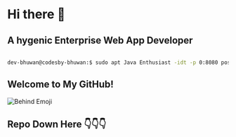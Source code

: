 # Hi there 👋 

## A hygenic Enterprise Web App Developer
```bash

dev-bhuwan@codesby-bhuwan:$ sudo apt Java Enthusiast -idt -p 0:8080 posgresql:latest

``` 

## Welcome to My GitHub!

![Behind Emoji](https://media2.giphy.com/media/v1.Y2lkPTc5MGI3NjExNnc2Zm84bXB1Zmg5OWFjajVvZGNqeWFwd3M3bWxpbjR4dDRpMGM1ciZlcD12MV9pbnRlcm5hbF9naWZfYnlfaWQmY3Q9Zw/f8X0VZ33mAsreX9ZHB/giphy.gif)

## Repo Down Here 👇👇👇
